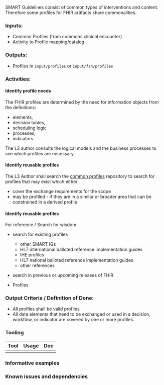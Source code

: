 SMART Guidelines consist of common types of interventions and content. 
Therefore some profiles for FHIR artifacts share commonalities. 

### **Inputs:** 

* Common Profiles (from commons clinical encounter)
* Activity to Profile mapping/catalog


### **Outputs:**
* Profiles in `input/profiles` or `input/fsh/profiles`


### **Activities:**


#### Identify profile needs
The FHIR profiles are determined by the need for information objects from the definitions:
* elements, 
* decision tables, 
* scheduling logic
* processes, 
* indicators

The L3 author consults the logical models and the business processes to see which profiles are necessary.

#### Identify reusable profiles
The L3 Author shall search the [common profiles](commonprofiles.html) repository to search for profiles that 
may exist which either 
* cover the exchange requirements for the scope
* may be profiled - if they are in a similar or broader area that can be constrained in a derived profile


#### Identify reusable profiles


For reference / Search for wisdom

* search for existing profiles
  * other SMART IGs
  * HL7 international balloted reference implementation guides
  * IHE profiles
  * HL7 national balloted reference implementation guides
  * other references
* search in previous or upcoming releases of FHIR 


* Profiles 


### **Output Criteria / Definition of Done:**

* All profiles shall be valid profiles
* All data elements that need to be exchanged or used in a decision, workflow, or indicator are covered by one or more profiles.


### **Tooling**
| Tool | Usage | Doc |
| --- | ---| ---| 
|  | |  |


### **Informative examples**


### **Known issues and dependencies**


